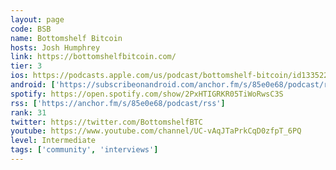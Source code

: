 ```yaml
---
layout: page
code: BSB
name: Bottomshelf Bitcoin
hosts: Josh Humphrey
link: https://bottomshelfbitcoin.com/
tier: 3
ios: https://podcasts.apple.com/us/podcast/bottomshelf-bitcoin/id1335227408
android: ['https://subscribeonandroid.com/anchor.fm/s/85e0e68/podcast/rss']
spotify: https://open.spotify.com/show/2PxHTIGRKR05TiWoRwsC3S
rss: ['https://anchor.fm/s/85e0e68/podcast/rss']
rank: 31
twitter: https://twitter.com/BottomshelfBTC
youtube: https://www.youtube.com/channel/UC-vAqJTaPrkCqD0zfpT_6PQ
level: Intermediate
tags: ['community', 'interviews']
---
```

